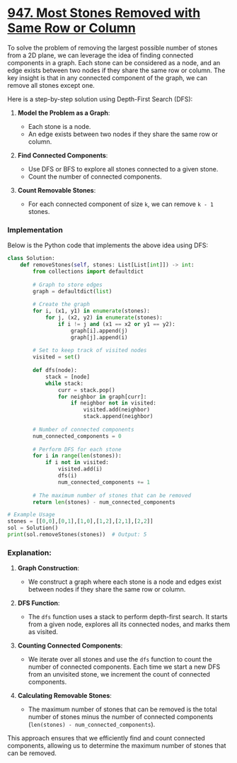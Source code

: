 # [947. Most Stones Removed with Same Row or Column](https://leetcode.com/problems/most-stones-removed-with-same-row-or-column/description/)

To solve the problem of removing the largest possible number of stones from a 2D plane, we can leverage the idea of finding connected components in a graph. Each stone can be considered as a node, and an edge exists between two nodes if they share the same row or column. The key insight is that in any connected component of the graph, we can remove all stones except one.

Here is a step-by-step solution using Depth-First Search (DFS):

1. **Model the Problem as a Graph**: 
   - Each stone is a node.
   - An edge exists between two nodes if they share the same row or column.

2. **Find Connected Components**:
   - Use DFS or BFS to explore all stones connected to a given stone.
   - Count the number of connected components.

3. **Count Removable Stones**:
   - For each connected component of size `k`, we can remove `k - 1` stones.

### Implementation

Below is the Python code that implements the above idea using DFS:

```python
class Solution:
    def removeStones(self, stones: List[List[int]]) -> int:
        from collections import defaultdict
        
        # Graph to store edges
        graph = defaultdict(list)
        
        # Create the graph
        for i, (x1, y1) in enumerate(stones):
            for j, (x2, y2) in enumerate(stones):
                if i != j and (x1 == x2 or y1 == y2):
                    graph[i].append(j)
                    graph[j].append(i)
        
        # Set to keep track of visited nodes
        visited = set()
        
        def dfs(node):
            stack = [node]
            while stack:
                curr = stack.pop()
                for neighbor in graph[curr]:
                    if neighbor not in visited:
                        visited.add(neighbor)
                        stack.append(neighbor)
        
        # Number of connected components
        num_connected_components = 0
        
        # Perform DFS for each stone
        for i in range(len(stones)):
            if i not in visited:
                visited.add(i)
                dfs(i)
                num_connected_components += 1
        
        # The maximum number of stones that can be removed
        return len(stones) - num_connected_components

# Example Usage
stones = [[0,0],[0,1],[1,0],[1,2],[2,1],[2,2]]
sol = Solution()
print(sol.removeStones(stones))  # Output: 5
```

### Explanation:

1. **Graph Construction**:
   - We construct a graph where each stone is a node and edges exist between nodes if they share the same row or column.

2. **DFS Function**:
   - The `dfs` function uses a stack to perform depth-first search. It starts from a given node, explores all its connected nodes, and marks them as visited.

3. **Counting Connected Components**:
   - We iterate over all stones and use the `dfs` function to count the number of connected components. Each time we start a new DFS from an unvisited stone, we increment the count of connected components.

4. **Calculating Removable Stones**:
   - The maximum number of stones that can be removed is the total number of stones minus the number of connected components (`len(stones) - num_connected_components`).

This approach ensures that we efficiently find and count connected components, allowing us to determine the maximum number of stones that can be removed.
